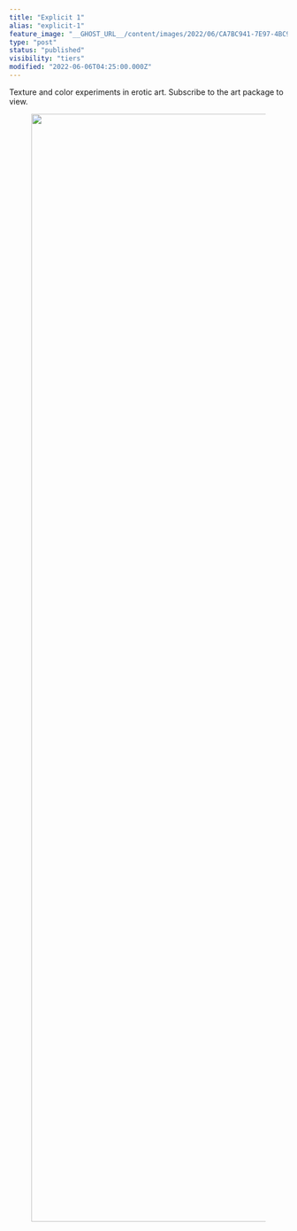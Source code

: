 ```yaml
---
title: "Explicit 1"
alias: "explicit-1"
feature_image: "__GHOST_URL__/content/images/2022/06/CA7BC941-7E97-4BC9-8ECD-36FF76A2CF22.png"
type: "post"
status: "published"
visibility: "tiers"
modified: "2022-06-06T04:25:00.000Z"
---
```


<p>Texture and color experiments in erotic art. Subscribe to the art package to view.</p><!--members-only--><figure class="kg-card kg-image-card"><img src="__GHOST_URL__/content/images/2022/06/6EEC3BD6-F068-441E-8B68-C1E2A6F89A16.png" class="kg-image" alt loading="lazy" width="2000" height="2000" srcset="__GHOST_URL__/content/images/size/w600/2022/06/6EEC3BD6-F068-441E-8B68-C1E2A6F89A16.png 600w, __GHOST_URL__/content/images/size/w1000/2022/06/6EEC3BD6-F068-441E-8B68-C1E2A6F89A16.png 1000w, __GHOST_URL__/content/images/size/w1600/2022/06/6EEC3BD6-F068-441E-8B68-C1E2A6F89A16.png 1600w, __GHOST_URL__/content/images/2022/06/6EEC3BD6-F068-441E-8B68-C1E2A6F89A16.png 2100w" sizes="(min-width: 720px) 720px"></figure>

